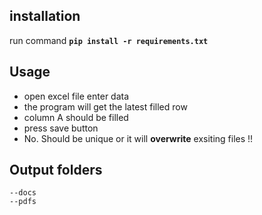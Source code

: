 ## installation
run command
<b>`` pip install -r requirements.txt ``</b>


## Usage
 - open excel file enter data 
 - the program will get the latest filled row 
 - column A should be filled
 - press save button
 - No. Should be unique or it will <b>overwrite</b> exsiting files !! 

## Output folders
    --docs
    --pdfs